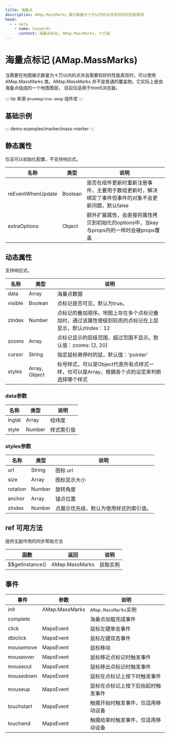 ```yaml
---
title: 海量点
description: AMap.MassMarks 展示数量为十万以内的点并有较好的性能表现
head:
  - - meta
    - name: keywords
      content: 海量点标记, AMap.MassMarks, 十万级
---
```


# 海量点标记 (AMap.MassMarks)
当需要在地图展示数量为十万以内的点并且需要较好的性能表现时，可以使用 AMap.MassMarks 类。AMap.MassMarks 并不是普通的覆盖物，它实际上是由海量点组成的一个地图图层， 目前仅适用于html5浏览器。

::: tip
来源 ```@vuemap/vue-amap``` 组件库
:::

## 基础示例

::: demo
examples/marker/mass-marker
:::


## 静态属性
仅且可以初始化配置，不支持响应式。

名称 | 类型 | 说明
---|---|---|
reEventWhenUpdate | Boolean | 是否在组件更新时重新注册事件，主要用于数组更新时，解决绑定了事件但事件的对象不会更新问题，默认false
extraOptions | Object | 额外扩展属性，会直接将属性拷贝到初始化的options中，当key与props内的一样时会被props覆盖


## 动态属性
支持响应式。

名称 | 类型 | 说明
---|---|---|
data | Array | 海量点数据
visible | Boolean | 点标记是否可见，默认为true。
zIndex | Number | 点标记的叠加顺序。地图上存在多个点标记叠加时，通过该属性使级别较高的点标记在上层显示，默认zIndex：12
zooms | Array | 点标记显示的层级范围，超过范围不显示。默认值：zooms: [2, 20]
cursor | String | 指定鼠标悬停时的鼠，默认值：'pointer'
styles | Array, Object | 标号样式，可以是Object代表所有点样式一样，也可以是Array，根据各个点的设定来判断选择哪个样式

### data参数
名称 | 类型 | 说明
---|---|---|
lnglat | Array | 经纬度
style | Number | 样式索引值

### styles参数
名称 | 类型 | 说明
---|---|---|
url | String | 图标 url
size | Array | 图标显示大小
rotation | Number | 旋转角度
anchor | Array | 锚点位置
zIndex | Number | 点展示优先级，默认为使用样式的索引值。

## ref 可用方法
提供无副作用的同步帮助方法

函数 | 返回 | 说明
---|---|---|
$$getInstance() | AMap.MassMarks | 获取实例

## 事件

事件 | 参数 | 说明
---|---|---|
init | AMap.MassMarks | `AMap.MassMarks`实例
complete | | 海量点加载完成事件
click | MapsEvent | 鼠标左键单击事件
dblclick | MapsEvent | 鼠标左键双击事件
mousemove | MapsEvent | 鼠标移动
mouseover | MapsEvent | 鼠标移近点标记时触发事件
mouseout | MapsEvent | 鼠标移出点标记时触发事件
mousedown | MapsEvent | 鼠标在点标记上按下时触发事件
mouseup | MapsEvent | 鼠标在点标记上按下后抬起时触发事件
touchstart | MapsEvent | 触摸开始时触发事件，仅适用移动设备
touchend | MapsEvent | 触摸结束时触发事件，仅适用移动设备

